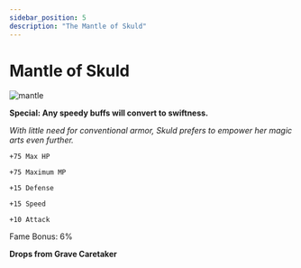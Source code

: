 ```yaml
---
sidebar_position: 5
description: "The Mantle of Skuld"
---
```


# Mantle of Skuld

![mantle](https://i.imgur.com/qUnenkk.png)

**Special: Any speedy buffs will convert to swiftness.**

<i>With little need for conventional armor, Skuld prefers to empower her magic arts even further.</i>

    +75 Max HP

    +75 Maximum MP
    
    +15 Defense
    
    +15 Speed
    
    +10 Attack

    
Fame Bonus: 6%

**Drops from Grave Caretaker**
